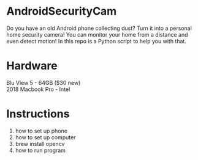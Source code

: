 # AndroidSecurityCam
Do you have an old Android phone collecting dust? Turn it into a personal home security camera! You can monitor your home from a distance and even detect motion! In this repo is a Python script to help you with that.

# Hardware
Blu View 5 - 64GB ($30 new)<br>
2018 Macbook Pro - Intel

# Instructions
1. how to set up phone
2. how to set up computer
3.   brew install opencv
4. how to run program
